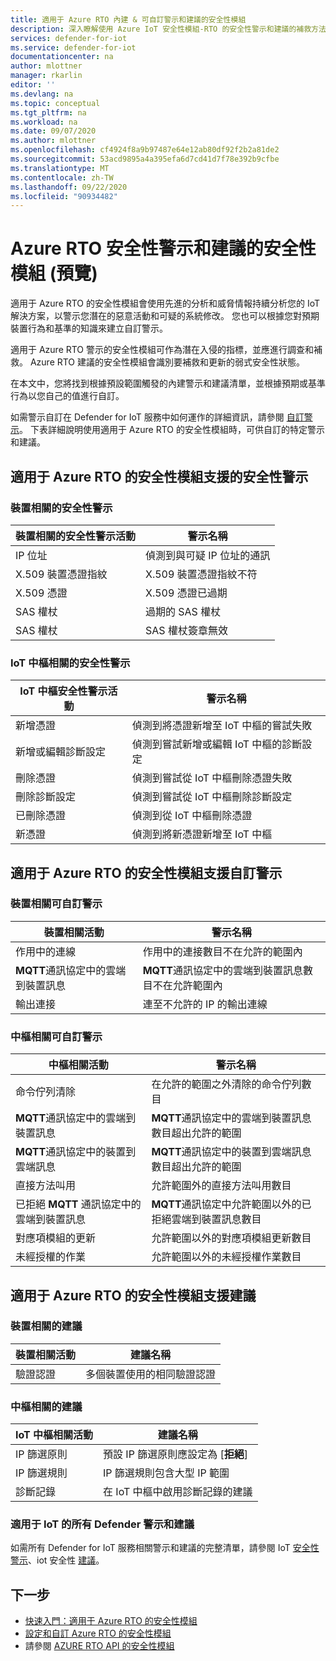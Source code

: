 ```yaml
---
title: 適用于 Azure RTO 內建 & 可自訂警示和建議的安全性模組
description: 深入瞭解使用 Azure IoT 安全性模組-RTO 的安全性警示和建議的補救方法。
services: defender-for-iot
ms.service: defender-for-iot
documentationcenter: na
author: mlottner
manager: rkarlin
editor: ''
ms.devlang: na
ms.topic: conceptual
ms.tgt_pltfrm: na
ms.workload: na
ms.date: 09/07/2020
ms.author: mlottner
ms.openlocfilehash: cf4924f8a9b97487e64e12ab80df92f2b2a81de2
ms.sourcegitcommit: 53acd9895a4a395efa6d7cd41d7f78e392b9cfbe
ms.translationtype: MT
ms.contentlocale: zh-TW
ms.lasthandoff: 09/22/2020
ms.locfileid: "90934482"
---
```

# <a name="security-module-for-azure-rtos-security-alerts-and-recommendations-preview"></a>Azure RTO 安全性警示和建議的安全性模組 (預覽) 

適用于 Azure RTO 的安全性模組會使用先進的分析和威脅情報持續分析您的 IoT 解決方案，以警示您潛在的惡意活動和可疑的系統修改。 您也可以根據您對預期裝置行為和基準的知識來建立自訂警示。

適用于 Azure RTO 警示的安全性模組可作為潛在入侵的指標，並應進行調查和補救。 Azure RTO 建議的安全性模組會識別要補救和更新的弱式安全性狀態。 

在本文中，您將找到根據預設範圍觸發的內建警示和建議清單，並根據預期或基準行為以您自己的值進行自訂。 

如需警示自訂在 Defender for IoT 服務中如何運作的詳細資訊，請參閱 [自訂警示](concept-customizable-security-alerts.md)。 下表詳細說明使用適用于 Azure RTO 的安全性模組時，可供自訂的特定警示和建議。 

## <a name="security-module-for-azure-rtos-supported-security-alerts"></a>適用于 Azure RTO 的安全性模組支援的安全性警示

### <a name="device-related-security-alerts"></a>裝置相關的安全性警示

|裝置相關的安全性警示活動  |警示名稱  |
|---------|---------|
|IP 位址| 偵測到與可疑 IP 位址的通訊|
|X.509 裝置憑證指紋|X.509 裝置憑證指紋不符|
|X.509 憑證| X.509 憑證已過期|
|SAS 權杖| 過期的 SAS 權杖|
|SAS 權杖| SAS 權杖簽章無效|

### <a name="iot-hub-related-security-alerts"></a>IoT 中樞相關的安全性警示

|IoT 中樞安全性警示活動  |警示名稱  |
|---------|---------|
|新增憑證    |  偵測到將憑證新增至 IoT 中樞的嘗試失敗       |
|新增或編輯診斷設定    | 偵測到嘗試新增或編輯 IoT 中樞的診斷設定      |
|刪除憑證    |  偵測到嘗試從 IoT 中樞刪除憑證失敗       |
|刪除診斷設定    |  偵測到嘗試從 IoT 中樞刪除診斷設定      |
|已刪除憑證    | 偵測到從 IoT 中樞刪除憑證        |
|新憑證     |  偵測到將新憑證新增至 IoT 中樞       |

## <a name="security-module-for-azure-rtos-supported-customizable-alerts"></a>適用于 Azure RTO 的安全性模組支援自訂警示

### <a name="device-related-customizable-alerts"></a>裝置相關可自訂警示

|裝置相關活動 |警示名稱  |
|---------|---------|
|作用中的連線|作用中的連接數目不在允許的範圍內|
|**MQTT**通訊協定中的雲端到裝置訊息|**MQTT**通訊協定中的雲端到裝置訊息數目不在允許範圍內|
|輸出連接| 連至不允許的 IP 的輸出連線|

### <a name="hub-related-customizable-alerts"></a>中樞相關可自訂警示 

|中樞相關活動  |警示名稱  |
|---------|---------|
|命令佇列清除     |  在允許的範圍之外清除的命令佇列數目       |
|**MQTT**通訊協定中的雲端到裝置訊息    |  **MQTT**通訊協定中的雲端到裝置訊息數目超出允許的範圍       |
|**MQTT**通訊協定中的裝置到雲端訊息    | **MQTT**通訊協定中的裝置到雲端訊息數目超出允許的範圍        |
|直接方法叫用     |  允許範圍外的直接方法叫用數目       |
|已拒絕 **MQTT** 通訊協定中的雲端到裝置訊息     |   **MQTT**通訊協定中允許範圍以外的已拒絕雲端到裝置訊息數目      |
|對應項模組的更新     |  允許範圍以外的對應項模組更新數目       |
|未經授權的作業    |  允許範圍以外的未經授權作業數目       |

## <a name="security-module-for-azure-rtos-supported-recommendations"></a>適用于 Azure RTO 的安全性模組支援建議

### <a name="device-related-recommendations"></a>裝置相關的建議

|裝置相關活動  |建議名稱 |
|---------|---------|
|驗證認證    |  多個裝置使用的相同驗證認證       |

### <a name="hub-related-recommendations"></a>中樞相關的建議

|IoT 中樞相關活動  |建議名稱 |
|---------|---------|
|IP 篩選原則   |  預設 IP 篩選原則應設定為 [**拒絕**]  |
|IP 篩選規則| IP 篩選規則包含大型 IP 範圍|
|診斷記錄|在 IoT 中樞中啟用診斷記錄的建議|

### <a name="all-defender-for-iot-alerts-and-recommendations"></a>適用于 IoT 的所有 Defender 警示和建議

如需所有 Defender for IoT 服務相關警示和建議的完整清單，請參閱 IoT [安全性警示](concept-security-alerts.md)、iot 安全性 [建議](concept-recommendations.md)。

## <a name="next-steps"></a>下一步

- [快速入門：適用于 Azure RTO 的安全性模組](quickstart-azure-rtos-security-module.md)
- [設定和自訂 Azure RTO 的安全性模組](how-to-azure-rtos-security-module.md)
- 請參閱 [AZURE RTO API 的安全性模組](azure-rtos-security-module-api.md)